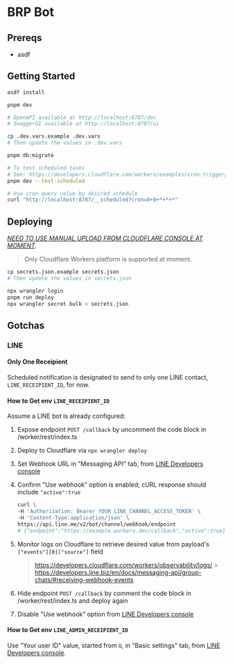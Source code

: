 # BRP Bot

## Prereqs

- asdf

## Getting Started

```sh
asdf install

pnpm dev

# OpenAPI available at http://localhost:8787/doc
# SwaggerUI available at http://localhost:8787/ui

cp .dev.vars.example .dev.vars
# Then update the values in .dev.vars

pnpm db:migrate

# To test scheduled tasks
# See: https://developers.cloudflare.com/workers/examples/cron-trigger/#test-cron-triggers-using-wrangler
pnpm dev --test-scheduled

# Use cron query value by desired schedule
curl "http://localhost:8787/__scheduled?cron=0+0+*+*+*"
```

## Deploying

_[NEED TO USE MANUAL UPLOAD FROM CLOUDFLARE CONSOLE AT MOMENT](https://github.com/cloudflare/workers-sdk/issues/7287)._

> Only Cloudflare Workers platform is supported at moment.

```sh
cp secrets.json.example secrets.json
# Then update the values in secrets.json

npx wrangler login
pnpm run deploy
npx wrangler secret bulk < secrets.json
```

## Gotchas

### LINE

#### Only One Receipient

Scheduled notification is designated to send to only one LINE contact, `LINE_RECEIPIENT_ID`, for now.

#### How to Get env `LINE_RECEIPIENT_ID`

Assume a LINE bot is already configured:

1. Expose endpoint `POST /callback` by uncomment the code block in /worker/rest/index.ts
2. Deploy to Cloudflare via `npx wrangler deploy`
3. Set Webhook URL in "Messaging API" tab, from [LINE Developers console](https://developers.line.biz/console)
4. Confirm "Use webhook" option is enabled; cURL response should include `"active":true`

   ```sh
   curl \
   -H 'Authorization: Bearer YOUR_LINE_CHANNEL_ACCESS_TOKEN' \
   -H 'Content-Type:application/json' \
   https://api.line.me/v2/bot/channel/webhook/endpoint
   # {"endpoint":"https://example.workers.dev/callback","active":true}
   ```

5. Monitor logs on Cloudflare to retrieve desired value from payload's `["events"][0]["source"]` field

   > https://developers.cloudflare.com/workers/observability/logs/ > https://developers.line.biz/en/docs/messaging-api/group-chats/#receiving-webhook-events

6. Hide endpoint `POST /callback` by comment the code block in /worker/rest/index.ts and deploy again
7. Disable "Use webhook" option from [LINE Developers console](https://developers.line.biz/console)

#### How to Get env `LINE_ADMIN_RECEIPIENT_ID`

Use "Your user ID" value, started from `U`, in "Basic settings" tab, from [LINE Developers console](https://developers.line.biz/console).

